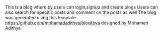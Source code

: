 This is a blog where by users can login,signup and create blogs
Users can also search for specific posts and comment on the posts as well
The blog was generated using this template https://github.com/mohamadadithya/bloxithya 
designed by Mohamad Adithya